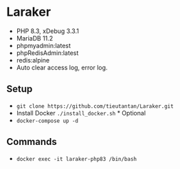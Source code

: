 # Laraker

- PHP 8.3, xDebug 3.3.1
- MariaDB 11.2
- phpmyadmin:latest
- phpRedisAdmin:latest
- redis:alpine
- Auto clear access log, error log.

## Setup
- `git clone https://github.com/tieutantan/Laraker.git`
- Install Docker ``./install_docker.sh`` * Optional
- ``docker-compose up -d``

## Commands

- ``docker exec -it laraker-php83 /bin/bash``
